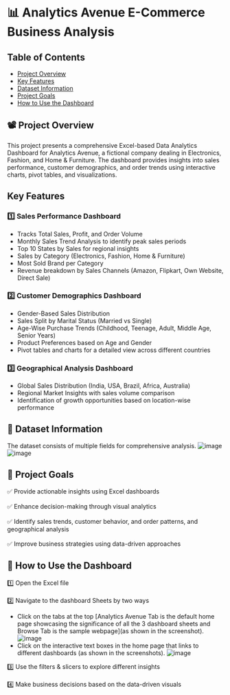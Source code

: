 
# 📊 Analytics Avenue E-Commerce Business Analysis

## Table of Contents  

- [Project Overview](#-project-overview)
- [Key Features](#key-features)  
- [Dataset Information](#-dataset-information)   
- [Project Goals](#-project-goals)  
- [How to Use the Dashboard](#-how-to-use-the-dashboard)

 




## 📽 Project Overview
This project presents a comprehensive Excel-based Data Analytics Dashboard for Analytics Avenue, a fictional company dealing in Electronics, Fashion, and Home & Furniture. The dashboard provides insights into sales performance, customer demographics, and order trends using interactive charts, pivot tables, and visualizations.

##  Key Features
### 1️⃣ Sales Performance Dashboard
- Tracks Total Sales, Profit, and Order Volume
- Monthly Sales Trend Analysis to identify peak sales periods
- Top 10 States by Sales for regional insights
- Sales by Category (Electronics, Fashion, Home & Furniture)
- Most Sold Brand per Category
- Revenue breakdown by Sales Channels (Amazon, Flipkart, Own Website, Direct Sale)
  
### 2️⃣ Customer Demographics Dashboard

- Gender-Based Sales Distribution
- Sales Split by Marital Status (Married vs Single)
- Age-Wise Purchase Trends (Childhood, Teenage, Adult, Middle Age, Senior Years)
- Product Preferences based on Age and Gender
- Pivot tables and charts for a detailed view across different countries

### 3️⃣ Geographical Analysis Dashboard

- Global Sales Distribution (India, USA, Brazil, Africa, Australia)
- Regional Market Insights with sales volume comparison
- Identification of growth opportunities based on location-wise performance

## 📂 Dataset Information
The dataset consists of multiple fields for comprehensive analysis.
![image](https://github.com/user-attachments/assets/48849c9d-6dd8-47bd-91e9-8f927323c751)![image](https://github.com/user-attachments/assets/be213863-4e14-4c18-89fe-5ba9be452848)


## 🎯 Project Goals
✅ Provide actionable insights using Excel dashboards <br>  
✅ Enhance decision-making through visual analytics <br>  
✅ Identify sales trends, customer behavior, and order patterns, and geographical analysis <br>  
✅ Improve business strategies using data-driven approaches  

## 📌 How to Use the Dashboard
1️⃣ Open the Excel file <br>  
2️⃣ Navigate to the dashboard Sheets by two ways <br>  
- Click on the tabs at the top [Analytics Avenue Tab is the default home page showcasing the significance of all the 3 dashboard sheets and Browse Tab is the sample webpage](as shown in the screenshot). ![image](https://github.com/user-attachments/assets/8a1235eb-5a4f-479f-89e1-e122380a777a)
- Click on the interactive text boxes in the home page that links to different dashboards (as shown in the screenshots). ![image](https://github.com/user-attachments/assets/0748a31b-3deb-419c-983b-98d8b87464c5)


3️⃣ Use the filters & slicers to explore different insights<br>  
4️⃣ Make business decisions based on the data-driven visuals


